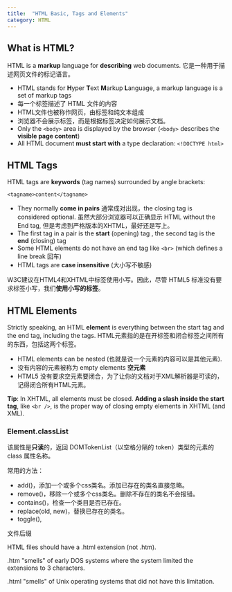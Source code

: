 ```yaml
---
title:  "HTML Basic, Tags and Elements"
category: HTML
---
```

## What is HTML?

HTML is a **markup** language for **describing** web documents. 它是一种用于描述网页文件的标记语言。

+ HTML stands for **H**yper **T**ext **M**arkup **L**anguage, a markup language is a set of markup tags
+ 每一个标签描述了 HTML 文件的内容
+ HTML文件也被称作网页，由标签和纯文本组成
+ 浏览器不会展示标签，而是根据标签决定如何展示文档。
+ Only the `<body>` area is displayed by the browser (`<body>` describes the **visible page content**)
+ All HTML document **must start with** a type declaration: `<!DOCTYPE html>`

<!--more-->

## HTML Tags

HTML tags are **keywords** (tag names) surrounded by angle brackets:

    <tagname>content</tagname>

+ They normally **come in pairs** 通常成对出现，the closing tag is considered optional. 虽然大部分浏览器可以正确显示 HTML without the End tag, 但是考虑到严格版本的XHTML，最好还是写上。
+ The first tag in a pair is the **start** (opening) tag , the second tag is the **end** (closing) tag
+ Some HTML elements do not have an end tag like `<br>` (which defines a line break 回车)
+ HTML tags are **case insensitive** (大小写不敏感)

W3C建议在HTML4和XHTML中标签使用小写。因此，尽管 HTML5 标准没有要求标签小写，我们**使用小写的标签**。

## HTML Elements

Strictly speaking, an HTML **element** is everything between the start tag and the end tag, including the tags. HTML元素指的是在开标签和闭合标签之间所有的东西，包括这两个标签。

+ HTML elements can be nested (也就是说一个元素的内容可以是其他元素).
+ 没有内容的元素被称为 empty elements **空元素**
+ HTML5 没有要求空元素要闭合，为了让你的文档对于XML解析器是可读的，记得闭合所有HTML元素。

**Tip**: In XHTML, all elements must be closed. **Adding a slash inside the start tag**, like `<br />`, is the proper way of closing empty elements in XHTML (and XML).

### Element.classList

该属性是**只读**的，返回 DOMTokenList（以空格分隔的 token）类型的元素的 class 属性名称。

常用的方法：

+ add()，添加一个或多个css类名。添加已存在的类名直接忽略。
+ remove()，移除一个或多个css类名。删除不存在的类名不会报错。
+ contains()，检查一个类目是否已存在。
+ replace(old, new)，替换已存在的类名。
+ toggle(),

文件后缀

HTML files should have a .html extension (not .htm).

.htm "smells" of early DOS systems where the system limited the extensions to 3 characters.

.html "smells" of Unix operating systems that did not have this limitation.
